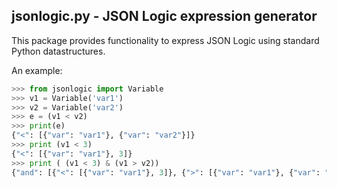 ## jsonlogic.py - JSON Logic expression generator

This package provides functionality to express JSON Logic using standard Python datastructures.

An example:

```python
>>> from jsonlogic import Variable
>>> v1 = Variable('var1')
>>> v2 = Variable('var2')
>>> e = (v1 < v2)
>>> print(e)
{"<": [{"var": "var1"}, {"var": "var2"}]}
>>> print (v1 < 3)
{"<": [{"var": "var1"}, 3]}
>>> print ( (v1 < 3) & (v1 > v2))
{"and": [{"<": [{"var": "var1"}, 3]}, {">": [{"var": "var1"}, {"var": "var2"}]}]}
```
